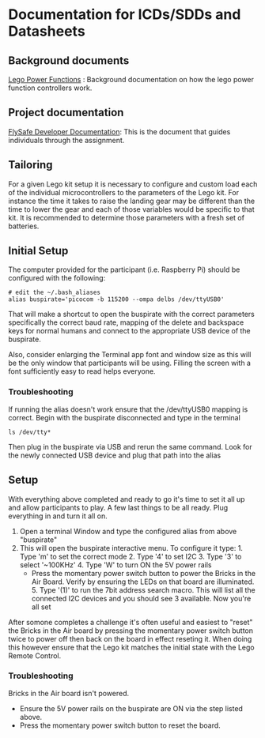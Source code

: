 # Documentation for ICDs/SDDs and Datasheets

## Background documents

[Lego Power Functions](./LEGO_Power_Functions_RC_v120.pdf) : Background
documentation on how the lego power function controllers work.  

## Project documentation

[FlySafe Developer Documentation](./FlySafe_Developers_Documentation.docx): This
 is the document that guides individuals through the assignment.  


## Tailoring

For a given Lego kit setup it is necessary to configure and custom load each of
the individual microcontrollers to the parameters of the Lego kit. For instance
the time it takes to raise the landing gear may be different than the time to
lower the gear and each of those variables would be specific to that kit. It is
recommended to determine those parameters with a fresh set of batteries.


## Initial Setup

The computer provided for the participant (i.e. Raspberry Pi) should be
configured with the following:

```
# edit the ~/.bash_aliases
alias buspirate='picocom -b 115200 --ompa delbs /dev/ttyUSB0'
```

That will make a shortcut to open the buspirate with the correct parameters
specifically the correct baud rate, mapping of the delete and backspace keys for
normal humans and connect to the appropriate USB device of the buspirate.

Also, consider enlarging the Terminal app font and window size as this will
be the only window that participants will be using. Filling the screen with a
font sufficiently easy to read helps everyone.

### Troubleshooting

If running the alias doesn't work ensure that the /dev/ttyUSB0 mapping is correct.
Begin with the buspirate disconnected and type in the terminal

```
ls /dev/tty*
```

Then plug in the buspirate via USB and rerun the same command. Look for the
newly connected USB device and plug that path into the alias


## Setup

With everything above completed and ready to go it's time to set it all up and
allow participants to play. A few last things to be all ready. Plug everything in
and turn it all on.

  1. Open a terminal Window and type the configured alias from above "buspirate"
  2. This will open the buspirate interactive menu. To configure it type:
    1. Type 'm' to set the correct mode
    2. Type '4' to set I2C
    3. Type '3' to select '~100KHz'
    4. Type 'W' to turn ON the 5V power rails
      - Press the momentary power switch button to power the Bricks in the Air
      Board. Verify by ensuring the LEDs on that board are illuminated.
    5. Type '(1)' to run the 7bit address search macro. This will list all the
    connected I2C devices and you should see 3 available. Now you're all set

After somone completes a challenge it's often useful and easiest to "reset" the
Bricks in the Air board by pressing the momentary power switch button twice
to power off then back on the board in effect reseting it. When doing this however
ensure that the Lego kit matches the initial state with the Lego Remote Control.

### Troubleshooting

Bricks in the Air board isn't powered.

  - Ensure the 5V power rails on the buspirate are ON via the step listed above.
  - Press the momentary power switch button to reset the board.
